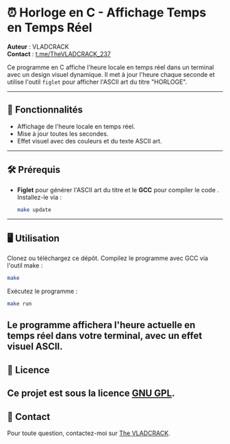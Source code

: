 # ⏰ Horloge en C - Affichage Temps en Temps Réel

**Auteur** : VLADCRACK  
**Contact** : [t.me/TheVLADCRACK_237](https://t.me/TheVLADCRACK_237)

Ce programme en C affiche l'heure locale en temps réel dans un terminal avec un design visuel dynamique. Il met à jour l'heure chaque seconde et utilise l'outil `figlet` pour afficher l'ASCII art du titre "HORLOGE".

---

## 🚀 Fonctionnalités
- Affichage de l'heure locale en temps réel.
- Mise à jour toutes les secondes.
- Effet visuel avec des couleurs et du texte ASCII art.

---

## 🛠️ Prérequis
- **Figlet** pour générer l'ASCII art du titre et le **GCC** pour compiler le code . Installez-le via :
   ```bash
   make update
   ```
---
## 🖥️ Utilisation
Clonez ou téléchargez ce dépôt.
Compilez le programme avec GCC via l'outil make :
```bash
make
```
Exécutez le programme :
```bash
make run
```
Le programme affichera l'heure actuelle en temps réel dans votre terminal, avec un effet visuel ASCII.
---
## 📜 Licence
Ce projet est sous la licence [GNU GPL](https://www.gnu.org/licenses/).
---
## 📧 Contact
Pour toute question, contactez-moi sur [The VLADCRACK](vladimir.emalieu@facsciences-uy1.cm).
